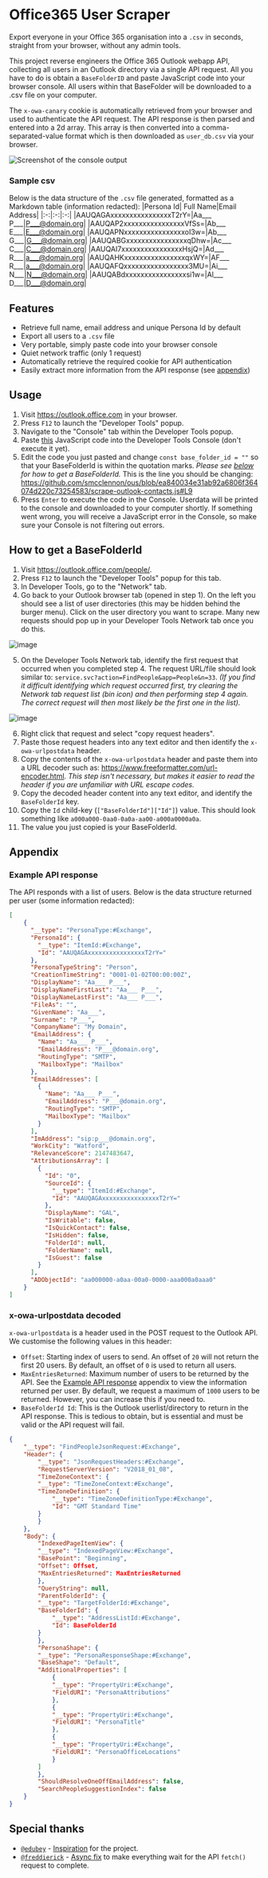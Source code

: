 # Office365 User Scraper
Export everyone in your Office 365 organisation into a `.csv` in seconds, straight from your browser, without any admin tools.

This project reverse engineers the Office 365 Outlook webapp API, collecting all users in an Outlook directory via a single API request. All you have to do is obtain a `BaseFolderID` and paste JavaScript code into your browser console. All users within that BaseFolder will be downloaded to a .csv file on your computer.

The `x-owa-canary` cookie is automatically retrieved from your browser and used to authenticate the API request. The API response is then parsed and entered into a 2d array. This array is then converted into a comma-separated-value format which is then downloaded as `user_db.csv` via your browser.

![Screenshot of the console output](https://user-images.githubusercontent.com/24913281/171004970-aca646f3-8f60-46e9-a49a-5e9d932d3c94.png)

### Sample csv
Below is the data structure of the `.csv` file generated, formatted as a Markdown table (information redacted):
|Persona Id| Full Name|Email Address|
|:-:|:-:|:-:|
|AAUQAGAxxxxxxxxxxxxxxxxT2rY=|Aa___ P___|P___@domain.org|
|AAUQAP2xxxxxxxxxxxxxxxxVfSs=|Ab___ E___|E___@domain.org|
|AAUQAPNxxxxxxxxxxxxxxxxoI3w=|Ab___ G___|G___@domain.org|
|AAUQABGxxxxxxxxxxxxxxxxqDhw=|Ac___ C___|C___@domain.org|
|AAUQAI7xxxxxxxxxxxxxxxxHsjQ=|Ad___ R___|a___@domain.org|
|AAUQAHKxxxxxxxxxxxxxxxxqxWY=|AF___ R___|a___@domain.org|
|AAUQAFQxxxxxxxxxxxxxxxxx3MU=|Ai___ N___|N___@domain.org|
|AAUQABdxxxxxxxxxxxxxxxxsi1w=|Al___ D___|D___@domain.org|

## Features
- Retrieve full name, email address and unique Persona Id by default
- Export all users to a `.csv` file
- Very portable, simply paste code into your browser console
- Quiet network traffic (only 1 request)
- Automatically retrieve the required cookie for API authentication
- Easily extract more information from the API response (see [appendix](#Example-API-response))

## Usage
1. Visit https://outlook.office.com in your browser.
2. Press `F12` to launch the "Developer Tools" popup.
3. Navigate to the "Console" tab within the Developer Tools popup.
4. Paste [this](https://raw.githubusercontent.com/smcclennon/ous/master/scrape-outlook-contacts.js) JavaScript code into the Developer Tools Console (don't execute it yet).
5. Edit the code you just pasted and change `const base_folder_id = ""` so that your BaseFolderId is within the quotation marks. *Please see [below](#How-to-get-a-BaseFolderId) for how to get a BaseFolderId.* This is the line you should be changing:
https://github.com/smcclennon/ous/blob/ea840034e31ab92a6806f364074d220c73254583/scrape-outlook-contacts.js#L9
6. Press `Enter` to execute the code in the Console. Userdata will be printed to the console and downloaded to your computer shortly. If something went wrong, you will receive a JavaScript error in the Console, so make sure your Console is not filtering out errors.

## How to get a BaseFolderId
1. Visit https://outlook.office.com/people/.
2. Press `F12` to launch the "Developer Tools" popup for this tab.
3. In Developer Tools, go to the "Network" tab.
4. Go back to your Outlook browser tab (opened in step 1). On the left you should see a list of user directories (this may be hidden behind the burger menu). Click on the user directory you want to scrape. Many new requests should pop up in your Developer Tools Network tab once you do this.

![image](https://user-images.githubusercontent.com/24913281/170897328-ae7680dd-a036-4d6f-ab38-a45593591fa6.png)

5. On the Developer Tools Network tab, identify the first request that occurred when you completed step 4. The request URL/file should look similar to: `service.svc?action=FindPeople&app=People&n=33`. *(If you find it difficult identifying which request occurred first, try clearing the Network tab request list (bin icon) and then performing step 4 again. The correct request will then most likely be the first one in the list).*

![image](https://user-images.githubusercontent.com/24913281/170897905-2f3b13d0-6e20-4bc8-b185-9fe1d1c84c77.png)

6. Right click that request and select "copy request headers".
7. Paste those request headers into any text editor and then identify the `x-owa-urlpostdata` header.
8. Copy the contents of the `x-owa-urlpostdata` header and paste them into a URL decoder such as: https://www.freeformatter.com/url-encoder.html. *This step isn't necessary, but makes it easier to read the header if you are unfamiliar with URL escape codes.*
9. Copy the decoded header content into any text editor, and identify the `BaseFolderId` key.
10. Copy the `Id` child-key (`["BaseFolderId"]["Id"]`) value. This should look something like `a000a000-0aa0-0a0a-aa00-a000a0000a0a`.
11. The value you just copied is your BaseFolderId.

## Appendix

### Example API response
The API responds with a list of users. Below is the data structure returned per user (some information redacted):
```json
[
    {
      "__type": "PersonaType:#Exchange",
      "PersonaId": {
        "__type": "ItemId:#Exchange",
        "Id": "AAUQAGAxxxxxxxxxxxxxxxxT2rY="
      },
      "PersonaTypeString": "Person",
      "CreationTimeString": "0001-01-02T00:00:00Z",
      "DisplayName": "Aa___ P___",
      "DisplayNameFirstLast": "Aa___ P___",
      "DisplayNameLastFirst": "Aa___ P___",
      "FileAs": "",
      "GivenName": "Aa___",
      "Surname": "P___",
      "CompanyName": "My Domain",
      "EmailAddress": {
        "Name": "Aa___ P___",
        "EmailAddress": "P___@domain.org",
        "RoutingType": "SMTP",
        "MailboxType": "Mailbox"
      },
      "EmailAddresses": [
        {
          "Name": "Aa___ P___",
          "EmailAddress": "P___@domain.org",
          "RoutingType": "SMTP",
          "MailboxType": "Mailbox"
        }
      ],
      "ImAddress": "sip:p___@domain.org",
      "WorkCity": "Watford",
      "RelevanceScore": 2147483647,
      "AttributionsArray": [
        {
          "Id": "0",
          "SourceId": {
            "__type": "ItemId:#Exchange",
            "Id": "AAUQAGAxxxxxxxxxxxxxxxxT2rY="
          },
          "DisplayName": "GAL",
          "IsWritable": false,
          "IsQuickContact": false,
          "IsHidden": false,
          "FolderId": null,
          "FolderName": null,
          "IsGuest": false
        }
      ],
      "ADObjectId": "aa000000-a0aa-00a0-0000-aaa000a0aaa0"
    }
]
```

### x-owa-urlpostdata decoded
`x-owa-urlpostdata` is a header used in the POST request to the Outlook API. We customise the following values in this header:
- `Offset`: Starting index of users to send. An offset of `20` will not return the first 20 users. By default, an offset of `0` is used to return all users.
- `MaxEntriesReturned`: Maximum number of users to be returned by the API. See the [Example API response](#Example-API-response) appendix to view the information returned per user. By default, we request a maximum of `1000` users to be returned. However, you can increase this if you need to.
- `BaseFolderId Id`: This is the Outlook userlist/directory to return in the API response. This is tedious to obtain, but is essential and must be valid or the API request will fail.
```json
{
    "__type": "FindPeopleJsonRequest:#Exchange",
    "Header": {
        "__type": "JsonRequestHeaders:#Exchange",
        "RequestServerVersion": "V2018_01_08",
        "TimeZoneContext": {
        "__type": "TimeZoneContext:#Exchange",
        "TimeZoneDefinition": {
            "__type": "TimeZoneDefinitionType:#Exchange",
            "Id": "GMT Standard Time"
        }
        }
    },
    "Body": {
        "IndexedPageItemView": {
        "__type": "IndexedPageView:#Exchange",
        "BasePoint": "Beginning",
        "Offset": Offset,
        "MaxEntriesReturned": MaxEntriesReturned
        },
        "QueryString": null,
        "ParentFolderId": {
        "__type": "TargetFolderId:#Exchange",
        "BaseFolderId": {
            "__type": "AddressListId:#Exchange",
            "Id": BaseFolderId
        }
        },
        "PersonaShape": {
        "__type": "PersonaResponseShape:#Exchange",
        "BaseShape": "Default",
        "AdditionalProperties": [
            {
            "__type": "PropertyUri:#Exchange",
            "FieldURI": "PersonaAttributions"
            },
            {
            "__type": "PropertyUri:#Exchange",
            "FieldURI": "PersonaTitle"
            },
            {
            "__type": "PropertyUri:#Exchange",
            "FieldURI": "PersonaOfficeLocations"
            }
        ]
        },
        "ShouldResolveOneOffEmailAddress": false,
        "SearchPeopleSuggestionIndex": false
    }
}
```

## Special thanks
- [`@edubey`](https://github.com/edubey) - [Inspiration](https://github.com/edubey/browser-console-crawl/blob/master/single-story.js) for the project.
- [`@freddierick`](https://github.com/freddierick) - [Async fix](https://github.com/smcclennon/ous/commit/7ae0bc62468ddddc435481b7dae3abad8800890c) to make everything wait for the API `fetch()` request to complete.
